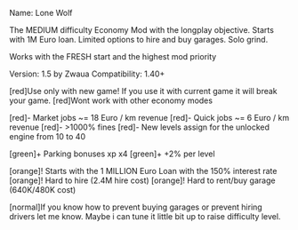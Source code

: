 Name: Lone Wolf

The MEDIUM difficulty Economy Mod with the longplay objective.
Starts with 1M Euro loan.
Limited options to hire and buy garages.
Solo grind.

Works with the FRESH start and the highest mod priority

Version: 1.5 by Zwaua
Compatibility: 1.40+

[red]Use only with new game! If you use it with current game it will break your game.
[red]Wont work with other economy modes

[red]- Market jobs ~= 18 Euro / km revenue
[red]- Quick jobs ~= 6 Euro / km revenue
[red]- >1000% fines
[red]- New levels assign for the unlocked engine from 10 to 40

[green]+ Parking bonuses xp x4
[green]+ +2% per level

[orange]! Starts with the 1 MILLION Euro Loan with the 150% interest rate
[orange]! Hard to hire (2.4M hire cost)
[orange]! Hard to rent/buy garage (640K/480K cost)

[normal]If you know how to prevent buying garages or prevent hiring drivers let me know. Maybe i can tune it little bit up to raise difficulty level.